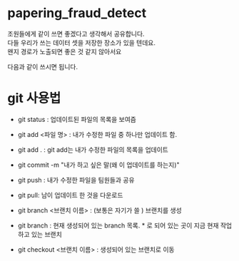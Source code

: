 # papering_fraud_detect


조원들에게 같이 쓰면 좋겠다고 생각해서 공유합니다.  
다들 우리가 쓰는 데이터 셋을 저장한 장소가 있을 텐데요.  
왠지 경로가 노출되면 좋은 것 같지 않아서요 

다음과 같이 쓰시면 됩니다. 
# git 사용법
- git status : 업데이트된 파일의 목록을 보여즘
- git add <파일 명> : 내가 수정한 파일 중 하나만 업데이트 함.
- git add . : git add는 내가 수정한 파일의 목록을 업데이트
- git commit -m "내가 하고 싶은 말(왜 이 업데이트를 하는지)"
- git push : 내가 수정한 파일을 팀원들과 공유  
- git pull: 남이 업데이트 한 것을 다운로드

- git branch <브랜치 이름> : (보통은 자기가 쓸 ) 브랜치를 생성
- git branch : 현재 생성되어 있는 branch 목록. * 로 되어 있는 곳이 지금 현재 작업하고 있는 브랜치
- git checkout <브랜치 이름> : 생성되어 있는 브랜치로 이동